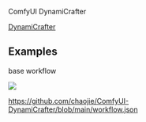 ComfyUI DynamiCrafter

[DynamiCrafter](https://github.com/Doubiiu/DynamiCrafter)

## Examples

base workflow

<img src="assets/wf_basic.png" raw=true>

https://github.com/chaojie/ComfyUI-DynamiCrafter/blob/main/workflow.json